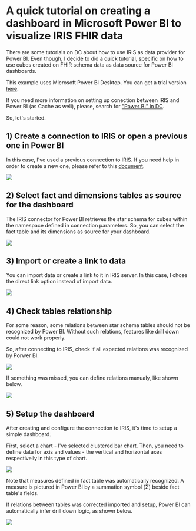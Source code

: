 # A quick tutorial on creating a dashboard in Microsoft Power BI to visualize IRIS FHIR data

There are some tutorials on DC about how to use IRIS as data provider for Power BI. Even though, I decide to did a quick tutorial, specific on how to use cubes created on FHIR schema data as data source for Power BI dashboards.

This example uses Microsoft Power BI Desktop. You can get a trial version [here](https://powerbi.microsoft.com/en-us/get-started/).

If you need more information on setting up conection between IRIS and Power BI (as Cache as well), please, search for ["Power BI" in DC](https://community.intersystems.com/search?search=Power+bi&type%5B%5D=articles&interval=all_time&sort=rel).

So, let's started.

## 1) Create a connection to IRIS or open a previous one in Power BI

In this case, I've used a previous connection to IRIS. If you need help in order to create a new one, please refer to this [document](power-bi-config.md).

<img src="https://raw.githubusercontent.com/jrpereirajr/iris-fhir-analytics/master/img/vlc_mAmrs4UJlj.png"></img>

## 2) Select fact and dimensions tables as source for the dashboard

The IRIS connector for Power BI retrieves the star schema for cubes within the namespace defined in connection parameters. So, you can select the fact table and its dimensions as source for your dashboard.

<img src="https://raw.githubusercontent.com/jrpereirajr/iris-fhir-analytics/master/img/vlc_1VhPiBsYpR.png"></img>

## 3) Import or create a link to data

You can import data or create a link to it in IRIS server. In this case, I chose the direct link option instead of import data.

<img src="https://raw.githubusercontent.com/jrpereirajr/iris-fhir-analytics/master/img/vlc_UEZuJjhAEc.png"></img>

## 4) Check tables relationship

For some reason, some relations between star schema tables should not be recognized by Power BI. Without such relations, features like drill down could not work properly.

So, after connecting to IRIS, check if all expected relations was recognized by Porwer BI.

<img src="https://raw.githubusercontent.com/jrpereirajr/iris-fhir-analytics/master/img/vlc_lXZfdwdb5k.png"></img>

If something was missed, you can define relations manualy, like shown below.

<img src="https://raw.githubusercontent.com/jrpereirajr/iris-fhir-analytics/master/img/8bxuLiWpZK.gif"></img>

## 5) Setup the dashboard

After creating and configure the connection to IRIS, it's time to setup a simple dashboard.

First, select a chart - I've selected clustered bar chart. Then, you need to define data for axis and values - the vertical and horizontal axes respectivelly in this type of chart.

<img src="https://raw.githubusercontent.com/jrpereirajr/iris-fhir-analytics/master/img/vlc_ilwK5ns7b5_labeled.png"></img>

Note that measures defined in fact table was automatically recognized. A measure is pictured in Power BI by a summation symbol (Σ) beside fact table's fields.

If relations between tables was corrected imported and setup, Power BI can automatically infer drill down logic, as shown below.

<img src="https://raw.githubusercontent.com/jrpereirajr/iris-fhir-analytics/master/img/JOauZ4scuB.gif"></img>